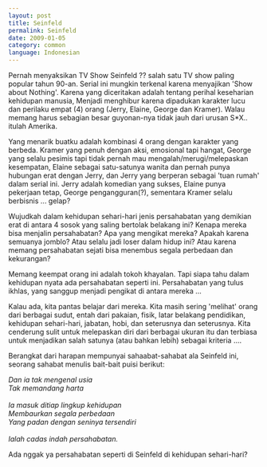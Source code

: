 ```yaml
---
layout: post
title: Seinfeld
permalink: Seinfeld
date: 2009-01-05
category: common
language: Indonesian
---
```


Pernah menyaksikan TV Show Seinfeld ?? salah satu TV show paling popular tahun 90-an.
Serial ini mungkin terkenal karena menyajikan 'Show about Nothing'. Karena yang diceritakan adalah tentang perihal keseharian kehidupan manusia, Menjadi menghibur karena dipadukan karakter lucu dan perilaku empat (4) orang (Jerry, Elaine, George dan Kramer). Walau memang harus sebagian besar guyonan-nya tidak jauh dari urusan S*X.. itulah Amerika.

Yang menarik buatku adalah kombinasi 4 orang dengan karakter yang berbeda. Kramer yang penuh dengan aksi, emosional tapi hangat, George yang selalu pesimis tapi tidak pernah mau mengalah/merugi/melepaskan kesempatan, Elaine sebagai satu-satunya wanita dan pernah punya hubungan erat dengan Jerry, dan Jerry yang berperan sebagai 'tuan rumah' dalam serial ini.
Jerry adalah komedian yang sukses, Elaine punya pekerjaan tetap, George pengangguran(?), sementara Kramer selalu berbisnis ... gelap?

Wujudkah dalam kehidupan sehari-hari jenis persahabatan yang demikian erat di antara 4 sosok yang saling bertolak belakang ini? Kenapa mereka bisa menjalin persahabatan? Apa yang mengikat mereka? Apakah karena semuanya jomblo? Atau selalu jadi loser dalam hidup ini? Atau karena memang persahabatan sejati bisa menembus segala perbedaan dan kekurangan?

Memang keempat orang ini adalah tokoh khayalan. Tapi siapa tahu dalam kehidupan nyata ada persahabatan seperti ini. Persahabatan yang tulus ikhlas, yang sanggup menjadi pengikat di antara mereka ...

Kalau ada, kita pantas belajar dari mereka. Kita masih sering 'melihat' orang dari berbagai sudut, entah dari pakaian, fisik, latar belakang pendidikan, kehidupan sehari-hari, jabatan, hobi, dan seterusnya dan seterusnya. Kita cenderung sulit untuk melepaskan diri dari berbagai ukuran itu dan terbiasa untuk menjadikan salah satunya (atau bahkan lebih) sebagai kriteria ....

Berangkat dari harapan mempunyai sahaabat-sahabat ala Seinfeld ini, seorang sahabat menulis bait-bait puisi berikut:

<div><i>
Dan ia tak mengenal usia<br>
Tak memandang harta<br>
<br>
Ia masuk ditiap lingkup kehidupan<br>
Membaurkan segala perbedaan<br>
Yang padan dengan seninya tersendiri<br>
<br>
Ialah cadas indah persahabatan.<br>
</i></div>


Ada nggak ya persahabatan seperti di Seinfeld di kehidupan sehari-hari?
